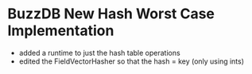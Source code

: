 



# BuzzDB New Hash Worst Case Implementation
- added a runtime to just the hash table operations
- edited the FieldVectorHasher so that the hash = key (only using ints)
